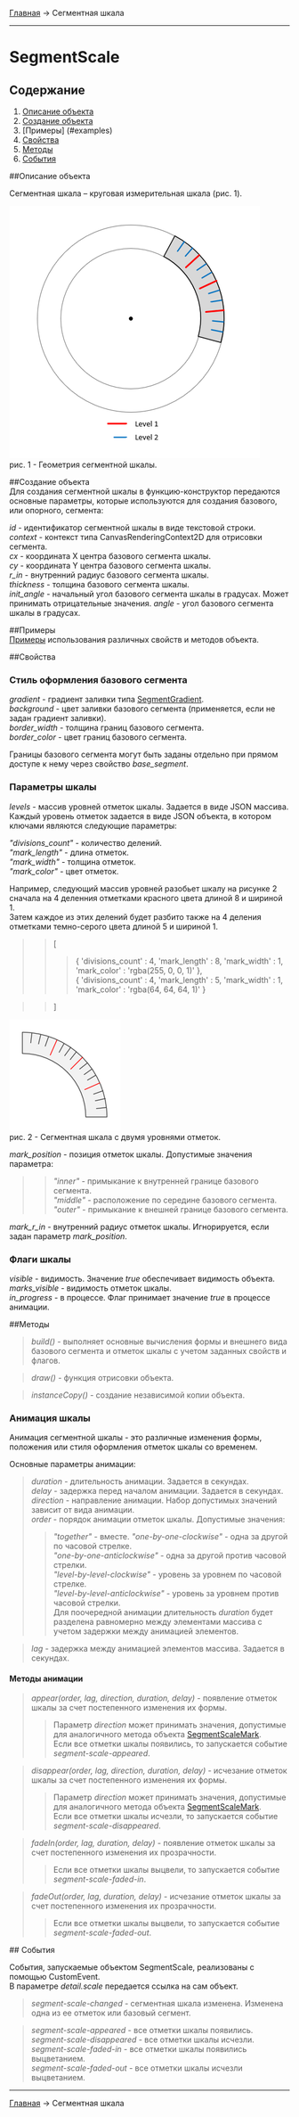 <a href="../../readme.ru.html">Главная</a> → Сегментная шкала  

***

# SegmentScale

## Содержание
1. [Описание объекта](#description)  
2. [Создание объекта](#constructor)  
3. [Примеры] (#examples)  
4. [Свойства](#properties)  
5. [Методы](#methods)  
6. [События](#events)  

##<a id="description"></a>Описание объекта

Сегментная шкала – круговая измерительная шкала (рис. 1).

![SegmentScaleGeometry](../../docs/images/segment_scale_geometry.png)  
рис. 1 - Геометрия сегментной шкалы.

##<a id="constructor"></a>Создание объекта  
Для создания сегментной шкалы в функцию-конструктор передаются основные параметры, которые используются для создания базового, или опорного, сегмента:
>
*id* - идентификатор сегментной шкалы в виде текстовой строки.  
*context* - контекст типа CanvasRenderingContext2D для отрисовки сегмента.  
*cx* - координата X центра базового сегмента шкалы.  
*cy* - координата Y центра базового сегмента шкалы.  
*r_in* - внутренний радиус базового сегмента шкалы.  
*thickness* - толщина базового сегмента шкалы.  
*init_angle* - начальный угол базового сегмента шкалы в градусах. Может принимать отрицательные значения. 
*angle* - угол базового сегмента шкалы в градусах.

##<a id="examples"></a>Примеры  
<a href="../../examples/segment-scale-examples.html" target="_blank">Примеры</a> использования различных свойств и методов объекта.  

##<a id="properties"></a>Свойства

### Стиль оформления базового сегмента  
>
*gradient* - градиент заливки типа <a href="segment-gradient.ru.html">SegmentGradient</a>.   
*background* - цвет заливки базового сегмента (применяется, если не задан градиент заливки).  
*border_width* - толщина границ базового сегмента.  
*border_color* - цвет границ базового сегмента.  

Границы базового сегмента могут быть заданы отдельно при прямом доступе к нему через свойство *base_segment*.

### Параметры шкалы  
>
*levels* - массив уровней отметок шкалы. Задается в виде JSON массива.
Каждый уровень отметок задается в виде JSON объекта, в котором ключами являются следующие параметры:
>>
_"divisions_count"_ - количество делений.  
_"mark_length"_ - длина отметок.  
_"mark_width"_ - толщина отметок.  
_"mark_color"_ - цвет отметок.  

>
Например, следующий массив уровней разобьет шкалу на рисунке 2 сначала на 4 деленния отметками красного цвета длиной 8 и шириной 1.  
Затем каждое из этих делений будет разбито также на 4 деления отметками темно-серого цвета длиной 5 и шириной 1.  
>> [  
>>> { 'divisions_count' : 4, 'mark_length' : 8, 'mark_width' : 1, 'mark_color' : 'rgba(255, 0, 0, 1)' },  
>>> { 'divisions_count' : 4, 'mark_length' : 5, 'mark_width' : 1, 'mark_color' : 'rgba(64, 64, 64, 1)' } 

>> ]  

![SegmentScale](../../docs/images/segment_scale.png)  
рис. 2 - Сегментная шкала с двумя уровнями отметок.  

>
*mark_position* - позиция отметок шкалы. Допустимые значения параметра:  
>> _"inner"_ - примыкание к внутренней границе базового сегмента.  
>> _"middle"_ - расположение по середине базового сегмента.  
>> _"outer"_ - примыкание к внешней границе базового сегмента.  

>
*mark_r_in* - внутренний радиус отметок шкалы. Игнорируется, если задан параметр *mark_position*.  

### Флаги шкалы
>
*visible* - видимость. Значение *true* обеспечивает видимость объекта.  
*marks_visible* - видимость отметок шкалы.  
*in_progress* - в процессе. Флаг принимает значение *true* в процессе анимации.

##<a id="methods"></a>Методы

> *build()* - выполняет основные вычисления формы и внешнего вида базового сегмента и отметок шкалы с учетом заданных свойств и флагов.

> *draw()* - функция отрисовки объекта.  

> *instanceCopy()* - создание независимой копии объекта.  

### Анимация шкалы

Анимация сегментной шкалы - это различные изменения формы, положения или стиля оформления отметок шкалы со временем.

Основные параметры анимации:
> *duration* - длительность анимации. Задается в секундах.  
> *delay* - задержка перед началом анимации. Задается в секундах.   
> *direction* - направление анимации. Набор допустимых значений зависит от вида анимации.  
> *order* - порядок анимации отметок шкалы. Допустимые значения:  
>> _"together"_ - вместе.
>> _"one-by-one-clockwise"_ - одна за другой по часовой стрелке.  
>> _"one-by-one-anticlockwise"_ - одна за другой против часовой стрелки.  
>> _"level-by-level-clockwise"_ - уровень за уровнем по часовой стрелке.  
>> _"level-by-level-anticlockwise"_ - уровень за уровнем против часовой стрелки.  
>> Для поочередной анимации длительность *duration* будет разделена равномерно между элементами массива с учетом задержки между анимацией элементов.

> *lag* - задержка между анимацией элементов массива. Задается в секундах.  

#### Методы анимации

> *appear(order, lag, direction, duration, delay)* - появление отметок шкалы за счет постепенного изменения их формы.  
>> Параметр *direction* может принимать значения, допустимые для аналогичного метода объекта <a href="segment-scale-mark.ru.html">SegmentScaleMark</a>.  
Если все отметки шкалы появились, то запускается событие *segment-scale-appeared*.  

> *disappear(order, lag, direction, duration, delay)* - исчезание отметок шкалы за счет постепенного изменения их формы.  
>> Параметр *direction* может принимать значения, допустимые для аналогичного метода объекта <a href="segment-scale-mark.ru.html">SegmentScaleMark</a>.  
Если все отметки шкалы исчезли, то запускается событие *segment-scale-disappeared*.

> *fadeIn(order, lag, duration, delay)* - появление отметок шкалы за счет постепенного изменения их прозрачности.  
>> Если все отметки шкалы выцвели, то запускается событие *segment-scale-faded-in*.  

> *fadeOut(order, lag, duration, delay)* - исчезание отметок шкалы за счет постепенного изменения их прозрачности.
>> Если все отметки шкалы выцвели, то запускается событие *segment-scale-faded-out*.  

##<a id="events"></a> События

События, запускаемые объектом SegmentScale, реализованы с помощью CustomEvent.  
В параметре *detail.scale* передается ссылка на сам объект.

> *segment-scale-changed* - сегментная шкала изменена. Изменена одна из ее отметок или базовый сегмент.  
  
> *segment-scale-appeared* - все отметки шкалы появились.  
> *segment-scale-disappeared* - все отметки шкалы исчезли.  
> *segment-scale-faded-in* - все отметки шкалы появились выцветанием.  
> *segment-scale-faded-out* - все отметки шкалы исчезли выцветанием.  

***

<a href="../../readme.ru.html">Главная</a> → Сегментная шкала  